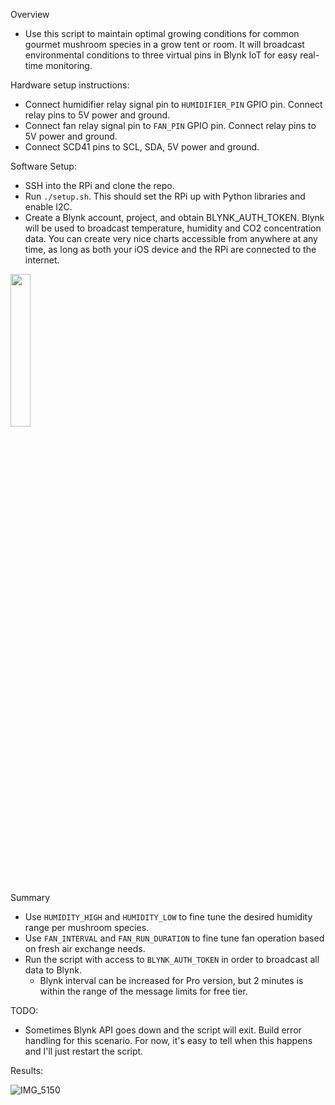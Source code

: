 Overview
- Use this script to maintain optimal growing conditions for common gourmet mushroom species in a grow tent or room. It will broadcast environmental conditions to three virtual pins in Blynk 
IoT for easy real-time monitoring. 

Hardware setup instructions:
- Connect humidifier relay signal pin to `HUMIDIFIER_PIN` GPIO pin. Connect relay pins to 5V power and ground.
- Connect fan relay signal pin to `FAN_PIN` GPIO pin. Connect relay pins to 5V power and ground.
- Connect SCD41 pins to SCL, SDA, 5V power and ground.

Software Setup:
- SSH into the RPi and clone the repo.
- Run `./setup.sh`. This should set the RPi up with Python libraries and enable I2C. 
- Create a Blynk account, project, and obtain BLYNK_AUTH_TOKEN. Blynk will be used to broadcast temperature, humidity and CO2 concentration data. You can create very nice charts accessible from anywhere at any time, as long as both your iOS device and the RPi are connected to the internet.
<img src="https://github.com/user-attachments/assets/892b4a76-d861-47da-8bcf-114ac245148c" width=25% height=25%>


Summary
- Use `HUMIDITY_HIGH` and `HUMIDITY_LOW` to fine tune the desired humidity range per mushroom species.
- Use `FAN_INTERVAL` and `FAN_RUN_DURATION` to fine tune fan operation based on fresh air exchange needs.
- Run the script with access to `BLYNK_AUTH_TOKEN` in order to broadcast all data to Blynk.
  - Blynk interval can be increased for Pro version, but 2 minutes is within the range of the message limits for free tier.

TODO:
- Sometimes Blynk API goes down and the script will exit. Build error handling for this scenario. For now, it's easy to tell when this happens and I'll just restart the script.

Results:

![IMG_5150](https://github.com/user-attachments/assets/43c72a56-43e0-440a-94a7-039b4a80002e)
